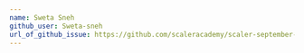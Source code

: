 ```yaml
---
name: Sweta Sneh
github_user: Sweta-sneh
url_of_github_issue: https://github.com/scaleracademy/scaler-september-open-source-challenge/issues/470#issue-1360473917
---
```

